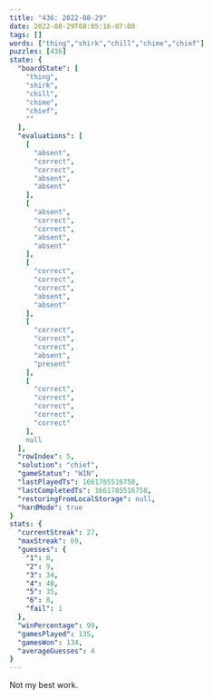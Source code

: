 ```yaml
---
title: "436: 2022-08-29"
date: 2022-08-29T08:05:16-07:00
tags: []
words: ["thing","shirk","chill","chime","chief"]
puzzles: [436]
state: {
  "boardState": [
    "thing",
    "shirk",
    "chill",
    "chime",
    "chief",
    ""
  ],
  "evaluations": [
    [
      "absent",
      "correct",
      "correct",
      "absent",
      "absent"
    ],
    [
      "absent",
      "correct",
      "correct",
      "absent",
      "absent"
    ],
    [
      "correct",
      "correct",
      "correct",
      "absent",
      "absent"
    ],
    [
      "correct",
      "correct",
      "correct",
      "absent",
      "present"
    ],
    [
      "correct",
      "correct",
      "correct",
      "correct",
      "correct"
    ],
    null
  ],
  "rowIndex": 5,
  "solution": "chief",
  "gameStatus": "WIN",
  "lastPlayedTs": 1661785516758,
  "lastCompletedTs": 1661785516758,
  "restoringFromLocalStorage": null,
  "hardMode": true
}
stats: {
  "currentStreak": 27,
  "maxStreak": 69,
  "guesses": {
    "1": 0,
    "2": 9,
    "3": 34,
    "4": 48,
    "5": 35,
    "6": 8,
    "fail": 1
  },
  "winPercentage": 99,
  "gamesPlayed": 135,
  "gamesWon": 134,
  "averageGuesses": 4
}
---
```


<!-- more -->
Not my best work. 
